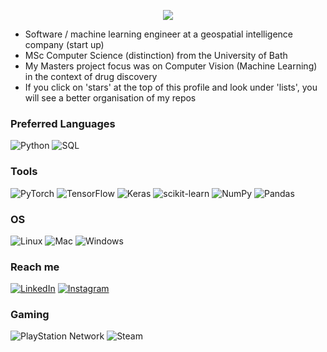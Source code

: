 <p align="center">
  <img src="https://user-images.githubusercontent.com/94233121/188243473-c1a93573-8a01-4ad6-a359-e3bd497e74e2.gif" />
</p>

* Software / machine learning engineer at a geospatial intelligence company (start up)
* MSc Computer Science (distinction) from the University of Bath
* My Masters project focus was on Computer Vision (Machine Learning) in the context of drug discovery
* If you click on 'stars' at the top of this profile and look under 'lists', you will see a better organisation of my repos


### Preferred Languages
![Python](https://img.shields.io/badge/Python-3776AB?style=for-the-badge&logo=python&logoColor=white)
![SQL](https://img.shields.io/badge/MySQL-00000F?style=for-the-badge&logo=mysql&logoColor=white)

### Tools
![PyTorch](https://img.shields.io/badge/PyTorch-%23EE4C2C.svg?style=for-the-badge&logo=PyTorch&logoColor=white)
![TensorFlow](https://img.shields.io/badge/TensorFlow-FF6F00?style=for-the-badge&logo=tensorflow&logoColor=white)
![Keras](https://img.shields.io/badge/Keras-%23D00000.svg?style=for-the-badge&logo=Keras&logoColor=white)
![scikit-learn](https://img.shields.io/badge/scikit--learn-%23F7931E.svg?style=for-the-badge&logo=scikit-learn&logoColor=white)
![NumPy](https://img.shields.io/badge/numpy-%23013243.svg?style=for-the-badge&logo=numpy&logoColor=white)
![Pandas](https://img.shields.io/badge/pandas-%23150458.svg?style=for-the-badge&logo=pandas&logoColor=white)

### OS
![Linux](https://img.shields.io/badge/Linux_Mint-87CF3E?style=for-the-badge&logo=linux-mint&logoColor=white)
![Mac](https://img.shields.io/badge/mac%20os-000000?style=for-the-badge&logo=apple&logoColor=white)
![Windows](https://img.shields.io/badge/Windows-0078D6?style=for-the-badge&logo=windows&logoColor=white)

### Reach me
[![LinkedIn](https://img.shields.io/badge/linkedin-%230077B5.svg?style=for-the-badge&logo=linkedin&logoColor=white)](https://www.linkedin.com/in/wiktoriakasprzak/)
[![Instagram](https://img.shields.io/badge/Instagram-E4405F?style=for-the-badge&logo=instagram&logoColor=white)](https://www.instagram.com/wxixcxixa/)

### Gaming
![PlayStation Network](https://img.shields.io/badge/PSN-%230070D1.svg?style=for-the-badge&logo=Playstation&logoColor=white)
![Steam](https://img.shields.io/badge/steam-%23000000.svg?style=for-the-badge&logo=steam&logoColor=white)









